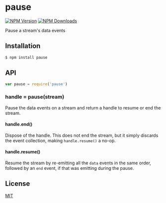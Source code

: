 # pause

[![NPM Version][npm-image]][npm-url]
[![NPM Downloads][downloads-image]][downloads-url]

Pause a stream's data events

## Installation

```sh
$ npm install pause
```

## API

```js
var pause = require('pause')
```

### handle = pause(stream)

Pause the data events on a stream and return a handle to resume or end the
stream.

#### handle.end()

Dispose of the handle. This does not end the stream, but it simply discards
the event collection, making `handle.resume()` a no-op.

#### handle.resume()

Resume the stream by re-emitting all the `data` events in the same order,
followed by an `end` event, if that was emitting during the pause.

## License

[MIT](LICENSE)

[npm-image]: https://img.shields.io/npm/v/pause.svg
[npm-url]: https://npmjs.org/package/pause
[downloads-image]: https://img.shields.io/npm/dm/pause.svg
[downloads-url]: https://npmjs.org/package/pause
